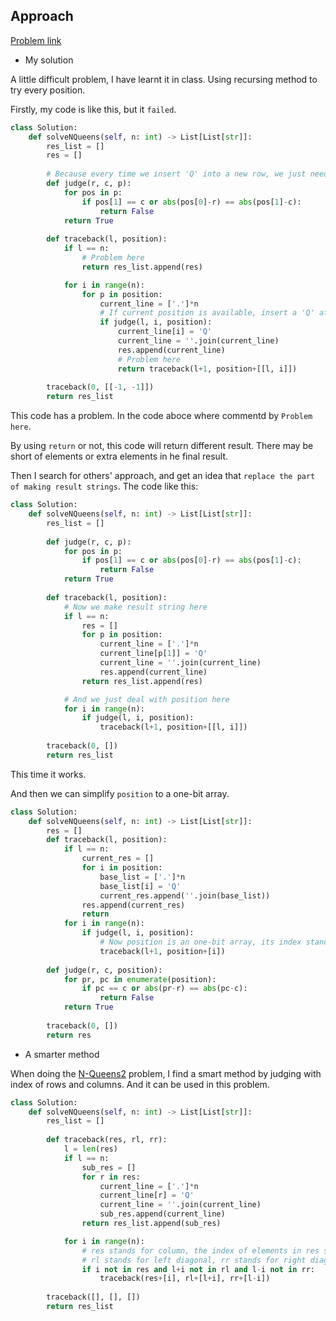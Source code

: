 ## Approach

[Problem link](https://leetcode.com/problems/n-queens/)

- My solution

A little difficult problem, I have learnt it in class. Using recursing method to try every position.

Firstly, my code is like this, but it `failed`.
```python
class Solution:
    def solveNQueens(self, n: int) -> List[List[str]]:
        res_list = []
        res = []
        
        # Because every time we insert 'Q' into a new row, we just need to check columns and diagonal.
        def judge(r, c, p):
            for pos in p:
                if pos[1] == c or abs(pos[0]-r) == abs(pos[1]-c):
                    return False
            return True
        
        def traceback(l, position):
            if l == n:
                # Problem here
                return res_list.append(res)

            for i in range(n):
                for p in position:
                    current_line = ['.']*n
                    # If current position is available, insert a 'Q' at this position, and go to next row
                    if judge(l, i, position):
                        current_line[i] = 'Q'
                        current_line = ''.join(current_line)
                        res.append(current_line)
                        # Problem here
                        return traceback(l+1, position+[[l, i]])
        
        traceback(0, [[-1, -1]])
        return res_list
```

This code has a problem. In the code aboce where commentd by `Problem here`.

By using `return` or not, this code will return different result. There may be short of elements or extra elements in 
he final result.

Then I search for others' approach, and get an idea that `replace the part of making result strings`. The code like this:
```python
class Solution:
    def solveNQueens(self, n: int) -> List[List[str]]:
        res_list = []
        
        def judge(r, c, p):
            for pos in p:
                if pos[1] == c or abs(pos[0]-r) == abs(pos[1]-c):
                    return False
            return True
        
        def traceback(l, position):
            # Now we make result string here
            if l == n:
                res = []
                for p in position:
                    current_line = ['.']*n
                    current_line[p[1]] = 'Q'
                    current_line = ''.join(current_line)
                    res.append(current_line)
                return res_list.append(res)

            # And we just deal with position here
            for i in range(n):
                if judge(l, i, position):
                    traceback(l+1, position+[[l, i]])
        
        traceback(0, [])
        return res_list
```

This time it works.

And then we can simplify `position` to a one-bit array.
```python
class Solution:
    def solveNQueens(self, n: int) -> List[List[str]]:
        res = []
        def traceback(l, position):
            if l == n:
                current_res = []
                for i in position:
                    base_list = ['.']*n
                    base_list[i] = 'Q'
                    current_res.append(''.join(base_list))
                res.append(current_res)
                return
            for i in range(n):
                if judge(l, i, position):
                    # Now position is an one-bit array, its index stands for row
                    traceback(l+1, position+[i])
                    
        def judge(r, c, position):
            for pr, pc in enumerate(position):
                if pc == c or abs(pr-r) == abs(pc-c):
                    return False
            return True
        
        traceback(0, [])
        return res
```

- A smarter method

When doing the [N-Queens2](https://github.com/Chunar5354/some_notes/blob/master/leetcode/problems/NQueens2.md) problem, I find a smart method by judging with index of rows and columns. And it can be used 
in this problem.
```python
class Solution:
    def solveNQueens(self, n: int) -> List[List[str]]:
        res_list = []
        
        def traceback(res, rl, rr):
            l = len(res)
            if l == n:
                sub_res = []
                for r in res:
                    current_line = ['.']*n
                    current_line[r] = 'Q'
                    current_line = ''.join(current_line)
                    sub_res.append(current_line)
                return res_list.append(sub_res)

            for i in range(n):
                # res stands for column, the index of elements in res stands for row,
                # rl stands for left diagonal, rr stands for right diagonal
                if i not in res and l+i not in rl and l-i not in rr:
                    traceback(res+[i], rl+[l+i], rr+[l-i])
        
        traceback([], [], [])
        return res_list
```

